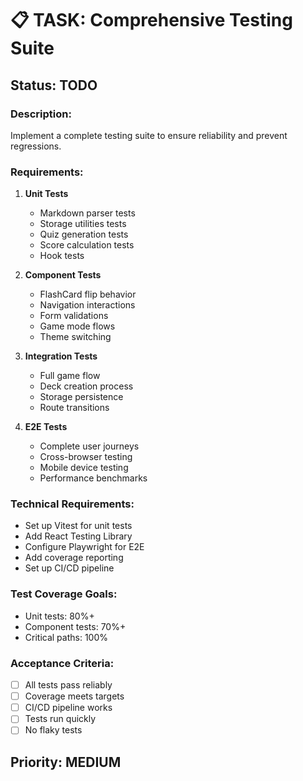 # 📋 TASK: Comprehensive Testing Suite

## Status: TODO

### Description:
Implement a complete testing suite to ensure reliability and prevent regressions.

### Requirements:
1. **Unit Tests**
   - Markdown parser tests
   - Storage utilities tests
   - Quiz generation tests
   - Score calculation tests
   - Hook tests

2. **Component Tests**
   - FlashCard flip behavior
   - Navigation interactions
   - Form validations
   - Game mode flows
   - Theme switching

3. **Integration Tests**
   - Full game flow
   - Deck creation process
   - Storage persistence
   - Route transitions

4. **E2E Tests**
   - Complete user journeys
   - Cross-browser testing
   - Mobile device testing
   - Performance benchmarks

### Technical Requirements:
- Set up Vitest for unit tests
- Add React Testing Library
- Configure Playwright for E2E
- Add coverage reporting
- Set up CI/CD pipeline

### Test Coverage Goals:
- Unit tests: 80%+
- Component tests: 70%+
- Critical paths: 100%

### Acceptance Criteria:
- [ ] All tests pass reliably
- [ ] Coverage meets targets
- [ ] CI/CD pipeline works
- [ ] Tests run quickly
- [ ] No flaky tests

## Priority: MEDIUM